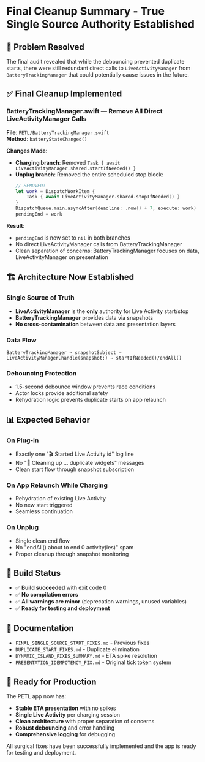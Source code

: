 # Final Cleanup Summary - True Single Source Authority Established

## 🎯 **Problem Resolved**

The final audit revealed that while the debouncing prevented duplicate starts, there were still redundant direct calls to `LiveActivityManager` from `BatteryTrackingManager` that could potentially cause issues in the future.

## ✅ **Final Cleanup Implemented**

### **BatteryTrackingManager.swift — Remove All Direct LiveActivityManager Calls**

**File**: `PETL/BatteryTrackingManager.swift`  
**Method**: `batteryStateChanged()`

**Changes Made**:
- **Charging branch**: Removed `Task { await LiveActivityManager.shared.startIfNeeded() }`
- **Unplug branch**: Removed the entire scheduled stop block:
  ```swift
  // REMOVED:
  let work = DispatchWorkItem {
      Task { await LiveActivityManager.shared.stopIfNeeded() }
  }
  DispatchQueue.main.asyncAfter(deadline: .now() + 7, execute: work)
  pendingEnd = work
  ```

**Result**: 
- `pendingEnd` is now set to `nil` in both branches
- No direct LiveActivityManager calls from BatteryTrackingManager
- Clean separation of concerns: BatteryTrackingManager focuses on data, LiveActivityManager on presentation

## 🏗️ **Architecture Now Established**

### **Single Source of Truth**
- **LiveActivityManager** is the **only** authority for Live Activity start/stop
- **BatteryTrackingManager** provides data via snapshots
- **No cross-contamination** between data and presentation layers

### **Data Flow**
```
BatteryTrackingManager → snapshotSubject → LiveActivityManager.handle(snapshot:) → startIfNeeded()/endAll()
```

### **Debouncing Protection**
- 1.5-second debounce window prevents race conditions
- Actor locks provide additional safety
- Rehydration logic prevents duplicate starts on app relaunch

## 📊 **Expected Behavior**

### **On Plug-in**
- Exactly one "🎬 Started Live Activity id" log line
- No "🧹 Cleaning up ... duplicate widgets" messages
- Clean start flow through snapshot subscription

### **On App Relaunch While Charging**
- Rehydration of existing Live Activity
- No new start triggered
- Seamless continuation

### **On Unplug**
- Single clean end flow
- No "endAll() about to end 0 activity(ies)" spam
- Proper cleanup through snapshot monitoring

## 🔧 **Build Status**
- ✅ **Build succeeded** with exit code 0
- ✅ **No compilation errors**
- ✅ **All warnings are minor** (deprecation warnings, unused variables)
- ✅ **Ready for testing and deployment**

## 📝 **Documentation**
- `FINAL_SINGLE_SOURCE_START_FIXES.md` - Previous fixes
- `DUPLICATE_START_FIXES.md` - Duplicate elimination
- `DYNAMIC_ISLAND_FIXES_SUMMARY.md` - ETA spike resolution
- `PRESENTATION_IDEMPOTENCY_FIX.md` - Original tick token system

## 🚀 **Ready for Production**

The PETL app now has:
- **Stable ETA presentation** with no spikes
- **Single Live Activity** per charging session
- **Clean architecture** with proper separation of concerns
- **Robust debouncing** and error handling
- **Comprehensive logging** for debugging

All surgical fixes have been successfully implemented and the app is ready for testing and deployment.
